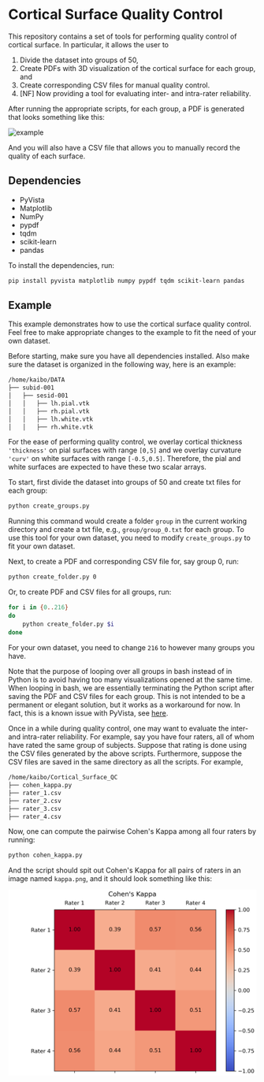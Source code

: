 Cortical Surface Quality Control
================================

This repository contains a set of tools for performing quality control of cortical surface. 
In particular, it allows the user to 
1. Divide the dataset into groups of 50,
2. Create PDFs with 3D visualization of the cortical surface for each group, and
3. Create corresponding CSV files for manual quality control.
4. [NF] Now providing a tool for evaluating inter- and intra-rater reliability.

After running the appropriate scripts, for each group, a PDF is generated that looks something like this:

![example](example.png)

And you will also have a CSV file that allows you to manually record the quality of each surface.

Dependencies
------------
- PyVista
- Matplotlib
- NumPy
- pypdf
- tqdm
- scikit-learn
- pandas

To install the dependencies, run:

```bash
pip install pyvista matplotlib numpy pypdf tqdm scikit-learn pandas
```

Example
-------
This example demonstrates how to use the cortical surface quality control. 
Feel free to make appropriate changes to the example to fit the need of your own dataset.

Before starting, make sure you have all dependencies installed. 
Also make sure the dataset is organized in the following way, here is an example:

```
/home/kaibo/DATA
├── subid-001
│   ├── sesid-001
│   │   ├── lh.pial.vtk
│   │   ├── rh.pial.vtk
│   │   ├── lh.white.vtk
│   │   ├── rh.white.vtk
```

For the ease of performing quality control, we overlay cortical thickness `'thickness'` on pial surfaces with range `[0,5]`
and we overlay curvature `'curv'` on white surfaces with range `[-0.5,0.5]`. 
Therefore, the pial and white surfaces are expected to have these two scalar arrays.

To start, first divide the dataset into groups of 50 and create txt files for each group:

```bash
python create_groups.py
```

Running this command would create a folder `group` in the current working directory and 
create a txt file, e.g., `group/group_0.txt` for each group. 
To use this tool for your own dataset, you need to modify `create_groups.py` to fit your own dataset.

Next, to create a PDF and corresponding CSV file for, say group 0, run:

```bash
python create_folder.py 0
```

Or, to create PDF and CSV files for all groups, run:

```bash
for i in {0..216}
do
    python create_folder.py $i
done
```

For your own dataset, you need to change `216` to however many groups you have.

Note that the purpose of looping over all groups in bash instead of in Python is to avoid having too many visualizations opened at the same time.
When looping in bash, we are essentially terminating the Python script after saving the PDF and CSV files for each group. 
This is not intended to be a permanent or elegant solution, but it works as a workaround for now.
In fact, this is a known issue with PyVista, see [here](https://github.com/pyvista/pyvista/issues/1180).

Once in a while during quality control, one may want to evaluate the inter- and intra-rater reliability.
For example, say you have four raters, all of whom have rated the same group of subjects.
Suppose that rating is done using the CSV files generated by the above scripts.
Furthermore, suppose the CSV files are saved in the same directory as all the scripts.
For example,

```
/home/kaibo/Cortical_Surface_QC
├── cohen_kappa.py
├── rater_1.csv
├── rater_2.csv
├── rater_3.csv
├── rater_4.csv
```

Now, one can compute the pairwise Cohen's Kappa among all four raters by running:

```bash
python cohen_kappa.py
```

And the script should spit out Cohen's Kappa for all pairs of raters in an image named `kappa.png`,
and it should look something like this:

![kappa](kappa.png)
